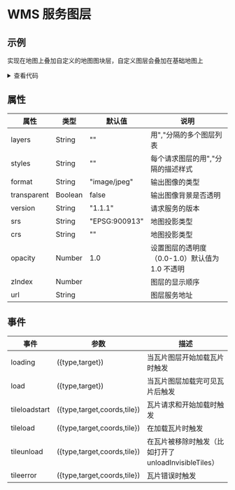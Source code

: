 # WMS 服务图层

## 示例

实现在地图上叠加自定义的地图图块层，自定义图层会叠加在基础地图上

<demo-tilelayer-wms></demo-tilelayer-wms>

<details>
<summary>查看代码</summary>

<<< @/.vitepress/components/demo-tilelayer-wms/index.vue

</details>

## 属性

| 属性        | 类型    | 默认值        | 说明                                               |
| ----------- | ------- | ------------- | -------------------------------------------------- |
| layers      | String  | ""            | 用","分隔的多个图层列表                          |
| styles      | String  | ""            | 每个请求图层的用","分隔的描述样式                |
| format      | String  | "image/jpeg"  | 输出图像的类型                                   |
| transparent | Boolean | false         | 输出图像背景是否透明                             |
| version     | String  | "1.1.1"       | 请求服务的版本                                     |
| srs         | String  | "EPSG:900913" | 地图投影类型                                     |
| crs         | String  | ""            | 地图投影类型                                     |
| opacity     | Number  | 1.0           | 设置图层的透明度（0.0-1.0）默认值为 1.0 不透明 |
| zIndex      | Number  |               | 图层的显示顺序                                   |
| url         | String  |               | 图层服务地址                                     |

## 事件

| 事件          | 参数                        | 描述                                                    |
| ------------- | --------------------------- | ------------------------------------------------------- |
| loading       | ({type,target})             | 当瓦片图层开始加载瓦片时触发                          |
| load          | ({type,target})             | 当瓦片图层加载完可见瓦片后触发                        |
| tileloadstart | ({type,target,coords,tile}) | 瓦片请求和开始加载时触发                              |
| tileload      | ({type,target,coords,tile}) | 在加载瓦片时触发                                      |
| tileunload    | ({type,target,coords,tile}) | 在瓦片被移除时触发（比如打开了 unloadInvisibleTiles） |
| tileerror     | ({type,target,coords,tile}) | 瓦片错误时触发                                        |
